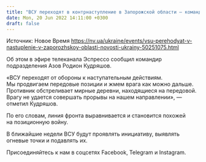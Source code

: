 ```yaml
---
title: "ВСУ переходят в контрнаступление в Запорожской области — командир подразделения Азов"
date: Mon, 20 Jun 2022 14:11:00 +0300
draft: false
---
```

Источник: Новое Время https://nv.ua/ukraine/events/vsu-perehodyat-v-nastuplenie-v-zaporozhskoy-oblasti-novosti-ukrainy-50251075.html


Об этом в эфире телеканала Эспрессо сообщил командир подразделения Азов Родион Кудряшов.

«ВСУ переходят от обороны к наступательным действиям. Мы продвигаем передовые позиции и жмем врага как можно дальше. Противник обстреливает мирные деревни, находящиеся на передовой. Врагу не удается совершать прорывы на нашем направлении», — отметил Кудряшов.

По его словам, линия фронта выравнивается и становится похожей на позиционную войну.

В ближайшие недели ВСУ будут проявлять инициативу, выявлять огневые точки и подавлять их.

Присоединяйтесь к нам в соцсетях Facebook, Telegram и Instagram.
